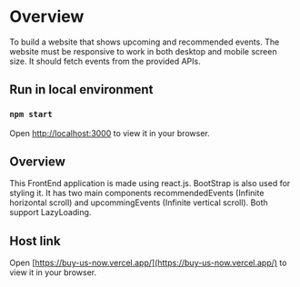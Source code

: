 # Overview

To build a website that shows upcoming and recommended events. The website must be responsive to work in both desktop and mobile screen size. It should fetch events from the provided APIs.

## Run in local environment

### `npm start`

Open [http://localhost:3000](http://localhost:3000) to view it in your browser.

## Overview
This FrontEnd application is made using react.js. BootStrap is also used for styling it. It has two main components recommendedEvents (Infinite horizontal scroll) and upcommingEvents (Infinite vertical scroll). Both support LazyLoading. 

## Host link
Open [https://buy-us-now.vercel.app/](https://buy-us-now.vercel.app/) to view it in your browser.
